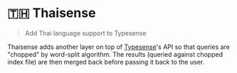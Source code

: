 # 🇹🇭 Thaisense

> Add Thai language support to Typesense

Thaisense adds another layer on top of [Typesense](https://typesense.org/)'s API so that queries are "chopped" by word-split algorithm. The results (queried against chopped index file) are then merged back before passing it back to the user.
